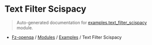 # Text Filter Scispacy

> Auto-generated documentation for [examples.text_filter_scispacy](blob/master/examples/text_filter_scispacy.py) module.

- [Fz-openqa](../README.md#fz-openqa-index) / [Modules](../MODULES.md#fz-openqa-modules) / [Examples](index.md#examples) / Text Filter Scispacy
